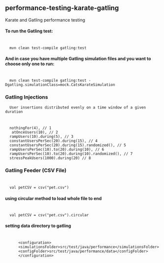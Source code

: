 ## performance-testing-karate-gatling
Karate and Gatling performance testing


#### To run the Gatling test:
# 
      mvn clean test-compile gatling:test

#### And in case you have multiple Gatling simulation files and you want to choose only one to run:

# 
      mvn clean test-compile gatling:test -Dgatling.simulationClass=mock.CatsKarateSimulation

### Gatling Injections
      User insertions distributed evenly on a time window of a given duration
# 
      nothingFor(4), // 1
       atOnceUsers(10), // 2
      rampUsers(10).during(5), // 3
      constantUsersPerSec(20).during(15), // 4
      constantUsersPerSec(20).during(15).randomized(), // 5
      rampUsersPerSec(10).to(20).during(10), // 6
      rampUsersPerSec(10).to(20).during(10).randomized(), // 7
      stressPeakUsers(1000).during(20) // 8

### Gatling Feeder (CSV File)

#      
      val petCSV = csv("pet.csv")
#### using circular method to load whole file to end
#     
      val petCSV = csv("pet.csv").circular

#### setting data directory to gatling
#
          <configuration>
          <simulationsFolder>src/test/java/performance</simulationsFolder>
          <configFolder>src/test/java/performance/data</configFolder>
          </configuration>    



